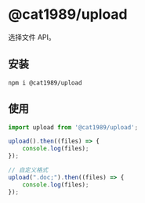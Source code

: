 # @cat1989/upload
选择文件 API。
## 安装
```shell
npm i @cat1989/upload
```
## 使用
```js
import upload from '@cat1989/upload';

upload().then((files) => {
    console.log(files);
});

// 自定义格式
upload(".doc;").then((files) => {
    console.log(files);
});
```
